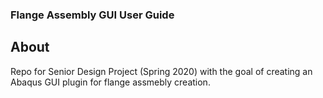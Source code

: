 ### Flange Assembly GUI User Guide

## About
Repo for Senior Design Project (Spring 2020) with the goal of creating an Abaqus GUI plugin for flange assmebly creation. 
